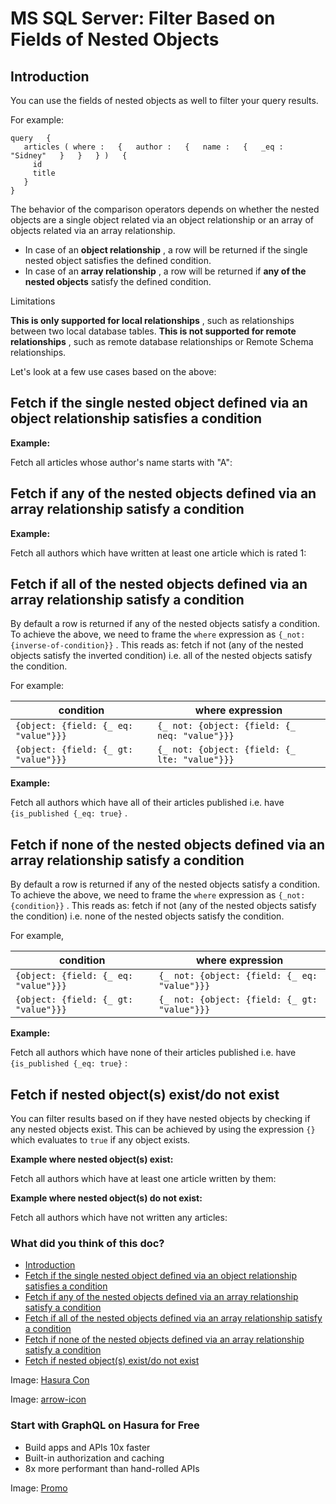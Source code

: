 # MS SQL Server: Filter Based on Fields of Nested Objects

## Introduction​

You can use the fields of nested objects as well to filter your query results.

For example:

```
query   {
   articles ( where :   {   author :   {   name :   {   _eq :   "Sidney"   }   }   } )   {
     id
     title
   }
}
```

The behavior of the comparison operators depends on whether the nested objects are a single object related via an object
relationship or an array of objects related via an array relationship.

- In case of an **object relationship** , a row will be returned if the single nested object satisfies the defined
condition.
- In case of an **array relationship** , a row will be returned if **any of the nested objects** satisfy the defined
condition.


Limitations

 **This is only supported for local relationships** , such as relationships between two local database tables. **This is
not supported for remote relationships** , such as remote database relationships or Remote Schema relationships.

Let's look at a few use cases based on the above:

## Fetch if the single nested object defined via an object relationship satisfies a condition​

 **Example:** 

Fetch all articles whose author's name starts with "A":

## Fetch if any of the nested objects defined via an array relationship satisfy a condition​

 **Example:** 

Fetch all authors which have written at least one article which is rated 1:

## Fetch if all of the nested objects defined via an array relationship satisfy a condition​

By default a row is returned if any of the nested objects satisfy a condition. To achieve the above, we need to frame
the `where` expression as `{_not: {inverse-of-condition}}` . This reads as: fetch if not (any of the nested objects
satisfy the inverted condition) i.e. all of the nested objects satisfy the condition.

For example:

| condition | where expression |
|---|---|
|  `{object: {field: {_ eq: "value"}}}`  |  `{_ not: {object: {field: {_ neq: "value"}}}`  |
|  `{object: {field: {_ gt: "value"}}}`  |  `{_ not: {object: {field: {_ lte: "value"}}}`  |


 **Example:** 

Fetch all authors which have all of their articles published i.e. have `{is_published {_eq: true}` .

## Fetch if none of the nested objects defined via an array relationship satisfy a condition​

By default a row is returned if any of the nested objects satisfy a condition. To achieve the above, we need to frame
the `where` expression as `{_not: {condition}}` . This reads as: fetch if not (any of the nested objects satisfy the
condition) i.e. none of the nested objects satisfy the condition.

For example,

| condition | where expression |
|---|---|
|  `{object: {field: {_ eq: "value"}}}`  |  `{_ not: {object: {field: {_ eq: "value"}}}`  |
|  `{object: {field: {_ gt: "value"}}}`  |  `{_ not: {object: {field: {_ gt: "value"}}}`  |


 **Example:** 

Fetch all authors which have none of their articles published i.e. have `{is_published {_eq: true}` :

## Fetch if nested object(s) exist/do not exist​

You can filter results based on if they have nested objects by checking if any nested objects exist. This can be
achieved by using the expression `{}` which evaluates to `true` if any object exists.

 **Example where nested object(s) exist:** 

Fetch all authors which have at least one article written by them:

 **Example where nested object(s) do not exist:** 

Fetch all authors which have not written any articles:

### What did you think of this doc?

- [ Introduction ](https://hasura.io/docs/latest/queries/ms-sql-server/filters/using-nested-objects/#introduction)
- [ Fetch if the single nested object defined via an object relationship satisfies a condition ](https://hasura.io/docs/latest/queries/ms-sql-server/filters/using-nested-objects/#fetch-if-the-single-nested-object-defined-via-an-object-relationship-satisfies-a-condition)
- [ Fetch if any of the nested objects defined via an array relationship satisfy a condition ](https://hasura.io/docs/latest/queries/ms-sql-server/filters/using-nested-objects/#fetch-if-any-of-the-nested-objects-defined-via-an-array-relationship-satisfy-a-condition)
- [ Fetch if all of the nested objects defined via an array relationship satisfy a condition ](https://hasura.io/docs/latest/queries/ms-sql-server/filters/using-nested-objects/#fetch-if-all-of-the-nested-objects-defined-via-an-array-relationship-satisfy-a-condition)
- [ Fetch if none of the nested objects defined via an array relationship satisfy a condition ](https://hasura.io/docs/latest/queries/ms-sql-server/filters/using-nested-objects/#fetch-if-none-of-the-nested-objects-defined-via-an-array-relationship-satisfy-a-condition)
- [ Fetch if nested object(s) exist/do not exist ](https://hasura.io/docs/latest/queries/ms-sql-server/filters/using-nested-objects/#fetch-if-nested-objects-existdo-not-exist)


Image: [ Hasura Con ](https://res.cloudinary.com/dh8fp23nd/image/upload/v1686154570/hasura-con-2023/has-con-light-date_r2a2ud.png)

Image: [ arrow-icon ](https://res.cloudinary.com/dh8fp23nd/image/upload/v1683723549/main-web/chevron-right_ldbi7d.png)

### Start with GraphQL on Hasura for Free

- Build apps and APIs 10x faster
- Built-in authorization and caching
- 8x more performant than hand-rolled APIs


Image: [ Promo ](https://hasura.io/docs/assets/images/hasura-free-ff60e409244e0ea12b5a3045d1a9096b.png)